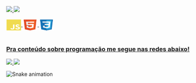 <div>
  <a href="https://github.com/pppereiramiranda">
  <img height="180em" src="https://github-readme-stats.vercel.app/api?username=pppereiramiranda&show_icons=true&theme=tokyonight&include_all_commits=true&count_private=true"/>
  <img height="180em" src="https://github-readme-stats.vercel.app/api/top-langs/?username=pppereiramiranda&layout=compact&langs_count=6&theme=tokyonight"/>
</div>
<div style="display: inline_block"><br>
  <img align="center" alt="Js" height="30" width="40" src="https://raw.githubusercontent.com/devicons/devicon/master/icons/javascript/javascript-plain.svg">
  <img align="center" alt="HTML" height="30" width="40" src="https://raw.githubusercontent.com/devicons/devicon/master/icons/html5/html5-original.svg">
  <img align="center" alt="CSS" height="30" width="40" src="https://raw.githubusercontent.com/devicons/devicon/master/icons/css3/css3-original.svg">
</div>
 
 <br>
 
  ### Pra conteúdo sobre programação me segue nas redes abaixo!
 
<div> 
     <a href = "mailto:pppereiramiranda@gmail.com"><img src="https://img.shields.io/badge/-Gmail-%23333?style=for-the-badge&logo=gmail&logoColor=white" target="_blank">      </a>
     <a href="https://www.linkedin.com/in/pedro-paulo-pereira-de-miranda-773022198/" target="_blank"><img src="https://img.shields.io/badge/-LinkedIn-%230077B5?style=for-the-badge&logo=linkedin&logoColor=white" target="_blank"></a> 
 
  ![Snake animation](https://github.com/pppereiramiranda/pppereiramiranda/blob/output/github-contribution-grid-snake.svg)

</div>
